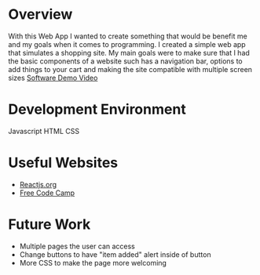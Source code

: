 # Overview

With this Web App I wanted to create something that would be benefit me and my goals when it comes to programming. I created a simple web app that simulates a shopping site. My main goals were to make sure that I had the basic components of a website such has a navigation bar, options to add things to your cart and making the site compatible with multiple screen sizes
[Software Demo Video](https://youtu.be/W3ijXSGFijU)


# Development Environment

Javascript
HTML
CSS

# Useful Websites

* [Reactjs.org](https://reactjs.org/docs/getting-started.html)
* [Free Code Camp](https://www.freecodecamp.org/news/how-to-use-props-in-react/)

# Future Work

* Multiple pages the user can access
* Change buttons to have "item added" alert inside of button
* More CSS to make the page more welcoming